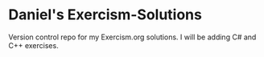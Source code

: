 # Daniel's Exercism-Solutions

Version control repo for my Exercism.org solutions. I will be adding C# and C++ exercises.
